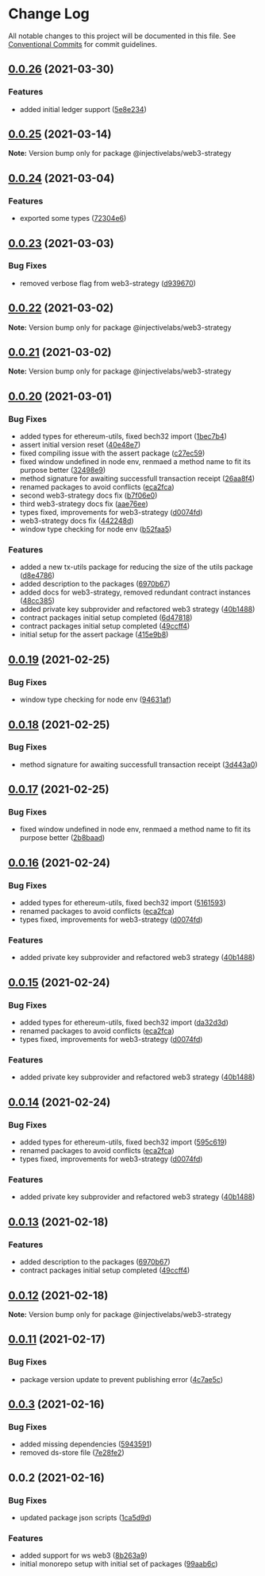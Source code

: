 # Change Log

All notable changes to this project will be documented in this file.
See [Conventional Commits](https://conventionalcommits.org) for commit guidelines.

## [0.0.26](https://github.com/InjectiveLabs/injective-ts/compare/@injectivelabs/web3-strategy@0.0.25...@injectivelabs/web3-strategy@0.0.26) (2021-03-30)

### Features

* added initial ledger support ([5e8e234](https://github.com/InjectiveLabs/injective-ts/commit/5e8e23495ce1c369adbaeed3ef52b578e2496f9f))

## [0.0.25](https://github.com/InjectiveLabs/injective-ts/compare/@injectivelabs/web3-strategy@0.0.24...@injectivelabs/web3-strategy@0.0.25) (2021-03-14)

**Note:** Version bump only for package @injectivelabs/web3-strategy

## [0.0.24](https://github.com/InjectiveLabs/injective-ts/compare/@injectivelabs/web3-strategy@0.0.23...@injectivelabs/web3-strategy@0.0.24) (2021-03-04)

### Features

* exported some types ([72304e6](https://github.com/InjectiveLabs/injective-ts/commit/72304e6e711eea3d47390f7eda6dc7ff3a9aa7f7))

## [0.0.23](https://github.com/InjectiveLabs/injective-ts/compare/@injectivelabs/web3-strategy@0.0.22...@injectivelabs/web3-strategy@0.0.23) (2021-03-03)

### Bug Fixes

* removed verbose flag from web3-strategy ([d939670](https://github.com/InjectiveLabs/injective-ts/commit/d939670b4a5d3289ac717c221eb510d43af78f91))

## [0.0.22](https://github.com/InjectiveLabs/injective-ts/compare/@injectivelabs/web3-strategy@0.0.21...@injectivelabs/web3-strategy@0.0.22) (2021-03-02)

**Note:** Version bump only for package @injectivelabs/web3-strategy

## [0.0.21](https://github.com/InjectiveLabs/injective-ts/compare/@injectivelabs/web3-strategy@0.0.20...@injectivelabs/web3-strategy@0.0.21) (2021-03-02)

**Note:** Version bump only for package @injectivelabs/web3-strategy

## [0.0.20](https://github.com/InjectiveLabs/injective-ts/compare/@injectivelabs/web3-strategy@0.0.11...@injectivelabs/web3-strategy@0.0.20) (2021-03-01)

### Bug Fixes

* added types for ethereum-utils, fixed bech32 import ([1bec7b4](https://github.com/InjectiveLabs/injective-ts/commit/1bec7b41a7b612f0f5f08292483c2090fc9a84d5))
* assert initial version reset ([40e48e7](https://github.com/InjectiveLabs/injective-ts/commit/40e48e7719fa1f4ebd036b4910b5769efc3a3b48))
* fixed compiling issue with the assert package ([c27ec59](https://github.com/InjectiveLabs/injective-ts/commit/c27ec59f862a7b6de61593309f446a148b2f8c52))
* fixed window undefined in node env, renmaed a method name to fit its purpose better ([32498e9](https://github.com/InjectiveLabs/injective-ts/commit/32498e925b35ab8b505c31403ddedb4f0d921bde))
* method signature for awaiting successfull transaction receipt ([26aa8f4](https://github.com/InjectiveLabs/injective-ts/commit/26aa8f467095830cf971e10ed70fb65ef62e8030))
* renamed packages to avoid conflicts ([eca2fca](https://github.com/InjectiveLabs/injective-ts/commit/eca2fca05983a5b7b401ce85294c2f5e08c07011))
* second web3-strategy docs fix ([b7f06e0](https://github.com/InjectiveLabs/injective-ts/commit/b7f06e083077ba73be014f0896f1d2dbe4262d0b))
* third web3-strategy docs fix ([aae76ee](https://github.com/InjectiveLabs/injective-ts/commit/aae76ee2fd64c13fababbb2b38f45dea5efbb7ca))
* types fixed, improvements for web3-strategy ([d0074fd](https://github.com/InjectiveLabs/injective-ts/commit/d0074fdee137aa3ba203d9aab56c54f9b1955940))
* web3-strategy docs fix ([442248d](https://github.com/InjectiveLabs/injective-ts/commit/442248dfaf61f4a645b06ab99163b86e35ba97ba))
* window type checking for node env ([b52faa5](https://github.com/InjectiveLabs/injective-ts/commit/b52faa56ed555475c4695c219a81a185ad79cf67))

### Features

* added a new tx-utils package for reducing the size of the utils package ([d8e4786](https://github.com/InjectiveLabs/injective-ts/commit/d8e4786dd2082cbac2cf1f2ba36b66a038dfa9b0))
* added description to the packages ([6970b67](https://github.com/InjectiveLabs/injective-ts/commit/6970b67427786cb92ef22e695d4a228e87a5cdf8))
* added docs for web3-strategy, removed redundant contract instances ([48cc385](https://github.com/InjectiveLabs/injective-ts/commit/48cc38543a20d4177af8369d8faf767f81b89e77))
* added private key subprovider and refactored web3 strategy ([40b1488](https://github.com/InjectiveLabs/injective-ts/commit/40b14888a58ab3fa166a304fd7fda9de770118ae))
* contract packages initial setup completed ([6d47818](https://github.com/InjectiveLabs/injective-ts/commit/6d47818ab3c9973e7138e60fef537d804ed4e5e8))
* contract packages initial setup completed ([49ccff4](https://github.com/InjectiveLabs/injective-ts/commit/49ccff4b6ab20f3931eaa6cdbf17284ee78e7ad2))
* initial setup for the assert package ([415e9b8](https://github.com/InjectiveLabs/injective-ts/commit/415e9b886e9054bb9bbf2a68f566e243d52a919a))

## [0.0.19](https://github.com/InjectiveLabs/injective-ts/compare/@injectivelabs/web3-strategy@0.0.18...@injectivelabs/web3-strategy@0.0.19) (2021-02-25)

### Bug Fixes

* window type checking for node env ([94631af](https://github.com/InjectiveLabs/injective-ts/commit/94631af79df46fad96560b4ff7dbde59666d7650))

## [0.0.18](https://github.com/InjectiveLabs/injective-ts/compare/@injectivelabs/web3-strategy@0.0.17...@injectivelabs/web3-strategy@0.0.18) (2021-02-25)

### Bug Fixes

* method signature for awaiting successfull transaction receipt ([3d443a0](https://github.com/InjectiveLabs/injective-ts/commit/3d443a0e774afd07dcd08613d94d5761878164bb))

## [0.0.17](https://github.com/InjectiveLabs/injective-ts/compare/@injectivelabs/web3-strategy@0.0.16...@injectivelabs/web3-strategy@0.0.17) (2021-02-25)

### Bug Fixes

* fixed window undefined in node env, renmaed a method name to fit its purpose better ([2b8baad](https://github.com/InjectiveLabs/injective-ts/commit/2b8baad49bdff2e21ad79546c2f2eb9557ca7ac5))

## [0.0.16](https://github.com/InjectiveLabs/injective-ts/compare/@injectivelabs/web3-strategy@0.0.13...@injectivelabs/web3-strategy@0.0.16) (2021-02-24)

### Bug Fixes

* added types for ethereum-utils, fixed bech32 import ([5161593](https://github.com/InjectiveLabs/injective-ts/commit/51615932730d92affb901a252b3d2b2ea4108cb9))
* renamed packages to avoid conflicts ([eca2fca](https://github.com/InjectiveLabs/injective-ts/commit/eca2fca05983a5b7b401ce85294c2f5e08c07011))
* types fixed, improvements for web3-strategy ([d0074fd](https://github.com/InjectiveLabs/injective-ts/commit/d0074fdee137aa3ba203d9aab56c54f9b1955940))

### Features

* added private key subprovider and refactored web3 strategy ([40b1488](https://github.com/InjectiveLabs/injective-ts/commit/40b14888a58ab3fa166a304fd7fda9de770118ae))

## [0.0.15](https://github.com/InjectiveLabs/injective-ts/compare/@injectivelabs/web3-strategy@0.0.13...@injectivelabs/web3-strategy@0.0.15) (2021-02-24)

### Bug Fixes

* added types for ethereum-utils, fixed bech32 import ([da32d3d](https://github.com/InjectiveLabs/injective-ts/commit/da32d3d8233ef9677650c87222fcf5f4735468a8))
* renamed packages to avoid conflicts ([eca2fca](https://github.com/InjectiveLabs/injective-ts/commit/eca2fca05983a5b7b401ce85294c2f5e08c07011))
* types fixed, improvements for web3-strategy ([d0074fd](https://github.com/InjectiveLabs/injective-ts/commit/d0074fdee137aa3ba203d9aab56c54f9b1955940))

### Features

* added private key subprovider and refactored web3 strategy ([40b1488](https://github.com/InjectiveLabs/injective-ts/commit/40b14888a58ab3fa166a304fd7fda9de770118ae))

## [0.0.14](https://github.com/InjectiveLabs/injective-ts/compare/@injectivelabs/web3-strategy@0.0.13...@injectivelabs/web3-strategy@0.0.14) (2021-02-24)

### Bug Fixes

* added types for ethereum-utils, fixed bech32 import ([595c619](https://github.com/InjectiveLabs/injective-ts/commit/595c619c1626bb8067c93693e67596a6e2b340de))
* renamed packages to avoid conflicts ([eca2fca](https://github.com/InjectiveLabs/injective-ts/commit/eca2fca05983a5b7b401ce85294c2f5e08c07011))
* types fixed, improvements for web3-strategy ([d0074fd](https://github.com/InjectiveLabs/injective-ts/commit/d0074fdee137aa3ba203d9aab56c54f9b1955940))

### Features

* added private key subprovider and refactored web3 strategy ([40b1488](https://github.com/InjectiveLabs/injective-ts/commit/40b14888a58ab3fa166a304fd7fda9de770118ae))

## [0.0.13](https://github.com/InjectiveLabs/injective-ts/compare/@injectivelabs/web3-strategy@0.0.11...@injectivelabs/web3-strategy@0.0.13) (2021-02-18)

### Features

* added description to the packages ([6970b67](https://github.com/InjectiveLabs/injective-ts/commit/6970b67427786cb92ef22e695d4a228e87a5cdf8))
* contract packages initial setup completed ([49ccff4](https://github.com/InjectiveLabs/injective-ts/commit/49ccff4b6ab20f3931eaa6cdbf17284ee78e7ad2))

## [0.0.12](https://github.com/InjectiveLabs/injective-monorepo/compare/@injectivelabs/web3-strategy@0.0.11...@injectivelabs/web3-strategy@0.0.12) (2021-02-18)

**Note:** Version bump only for package @injectivelabs/web3-strategy

## [0.0.11](https://github.com/InjectiveLabs/injective-monorepo/compare/@injectivelabs/web3-strategy@0.0.3...@injectivelabs/web3-strategy@0.0.11) (2021-02-17)

### Bug Fixes

* package version update to prevent publishing error ([4c7ae5c](https://github.com/InjectiveLabs/injective-monorepo/commit/4c7ae5cf98fc4910fb349201bc693d83ec3f9f66))

## [0.0.3](https://github.com/InjectiveLabs/injective-monorepo/compare/@injectivelabs/web3-strategy@0.0.2...@injectivelabs/web3-strategy@0.0.3) (2021-02-16)

### Bug Fixes

* added missing dependencies ([5943591](https://github.com/InjectiveLabs/injective-monorepo/commit/59435911e50d0402e030edbff01842045d430c6d))
* removed ds-store file ([7e28fe2](https://github.com/InjectiveLabs/injective-monorepo/commit/7e28fe2f0a2f26e8d932851fb98f26c08e14a25b))

## 0.0.2 (2021-02-16)

### Bug Fixes

* updated package json scripts ([1ca5d9d](https://github.com/InjectiveLabs/injective-monorepo/commit/1ca5d9dd97e735b71e819498160d94c760f79787))

### Features

* added support for ws web3 ([8b263a9](https://github.com/InjectiveLabs/injective-monorepo/commit/8b263a99be090fa9ab9460719627ca5bba30de75))
* initial monorepo setup with initial set of packages ([99aab6c](https://github.com/InjectiveLabs/injective-monorepo/commit/99aab6c2a1913ab48ce1cc9558db4843be72ccb5))
